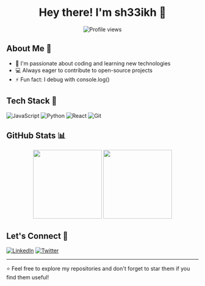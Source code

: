 <div align="center">
  <h1>Hey there! I'm sh33ikh 👋</h1>
  <img src="https://komarev.com/ghpvc/?username=sh33ikh&color=blueviolet" alt="Profile views">
</div>

## About Me 🚀
- 🌱 I'm passionate about coding and learning new technologies
- 💻 Always eager to contribute to open-source projects
- ⚡ Fun fact: I debug with console.log()

## Tech Stack 💪
![JavaScript](https://img.shields.io/badge/-JavaScript-F7DF1E?style=flat-square&logo=javascript&logoColor=black)
![Python](https://img.shields.io/badge/-Python-3776AB?style=flat-square&logo=Python&logoColor=white)
![React](https://img.shields.io/badge/-React-61DAFB?style=flat-square&logo=react&logoColor=black)
![Git](https://img.shields.io/badge/-Git-F05032?style=flat-square&logo=git&logoColor=white)

## GitHub Stats 📊
<div align="center">
  <img height="180em" src="https://github-readme-stats.vercel.app/api?username=sh33ikh&show_icons=true&theme=dracula"/>
  <img height="180em" src="https://github-readme-stats.vercel.app/api/top-langs/?username=sh33ikh&layout=compact&theme=dracula"/>
</div>

## Let's Connect 🤝
[![LinkedIn](https://img.shields.io/badge/-LinkedIn-0077B5?style=for-the-badge&logo=LinkedIn&logoColor=white)](Your_LinkedIn_URL)
[![Twitter](https://img.shields.io/badge/-Twitter-1DA1F2?style=for-the-badge&logo=Twitter&logoColor=white)](Your_Twitter_URL)

---
⭐️ Feel free to explore my repositories and don't forget to star them if you find them useful!
